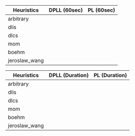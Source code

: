 | Heuristics | DPLL (60sec) | PL (60sec) |
|------------|--------------|------------|
|arbitrary|              |            |
|dlis|                  |            |
|dlcs|                  |            |
|mom|                  |            |
|boehm|                |            |
|jeroslaw_wang|        |            |

| Heuristics | DPLL (Duration) | PL (Duration) |
|------------|-----------------|---------------|
|arbitrary|                 |               |
|dlis|                     |               |
|dlcs|                     |               |
|mom|                     |               |
|boehm|                   |               |
|jeroslaw_wang|           |               |